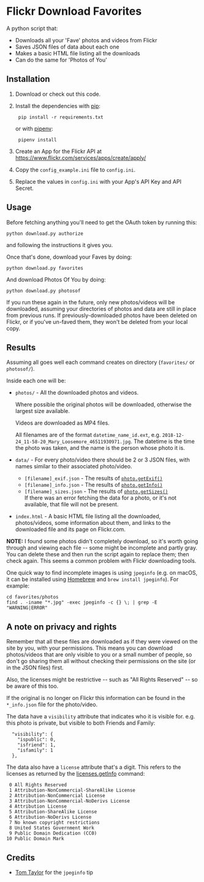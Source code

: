 # Flickr Download Favorites

A python script that:

* Downloads all your 'Fave' photos and videos from Flickr
* Saves JSON files of data about each one
* Makes a basic HTML file listing all the downloads
* Can do the same for 'Photos of You'


## Installation

1. Download or check out this code.

2. Install the dependencies with [pip][pip]:

        pip install -r requirements.txt

    or with [pipenv][pipenv]:

        pipenv install

3. Create an App for the Flickr API at https://www.flickr.com/services/apps/create/apply/

4. Copy the `config_example.ini` file to `config.ini`.

5. Replace the values in `config.ini` with your App's API Key and API Secret.

[pip]: https://pip.pypa.io/en/stable/
[pipenv]: https://pipenv.readthedocs.io/en/latest/


## Usage

Before fetching anything you'll need to get the OAuth token by running this:

    python download.py authorize

and following the instructions it gives you.

Once that's done, download your Faves by doing:

    python download.py favorites

And download Photos Of You by doing:

    python download.py photosof

If you run these again in the future, only new photos/videos will be downloaded,
assuming your directories of photos and data are still in place from previous
runs. If previously-downloaded photos have been deleted on Flickr, or if you've
un-faved them, they won't be deleted from your local copy.


## Results

Assuming all goes well each command creates on directory (`favorites/` or
`photosof/`).

Inside each one will be:

* `photos/` - All the downloaded photos and videos.

  Where possible the original photos will be downloaded, otherwise the
  largest size available.

  Videos are downloaded as MP4 files.

  All filenames are of the format `datetime_name_id.ext`, e.g.
  `2018-12-24_11-58-20_Mary_Loosemore_46511930971.jpg`. The datetime is the
  time the photo was taken, and the name is the person whose photo it is.

* `data/` - For every photo/video there should be 2 or 3 JSON files, with
  names similar to their associated photo/video.
    * `[filename]_exif.json` - The results of [`photo.getExif()`][exif]
    * `[filename]_info.json` - The results of [`photo.getInfo()`][info]
    * `[filename]_sizes.json` - The results of [`photo.getSizes()`][sizes]  
  If there was an error fetching the data for a photo, or it's not
  available, that file will not be present.

 * `index.html` - A basic HTML file listing all the downloaded,
   photos/videos, some information about them, and links to the downloaded
   file and its page on Flickr.com.

**NOTE:** I found some photos didn't completely download, so it's worth going
through and viewing each file -- some might be incomplete and partly gray.
You can delete these and then run the script again to replace them; then check
again. This seems a common problem with Flickr downloading tools.

One quick way to find incomplete images is using `jpeginfo` (e.g. on macOS,
it can be installed using [Homebrew][homebrew] and `brew install jpeginfo`). For
example:

    cd favorites/photos
    find . -iname "*.jpg" -exec jpeginfo -c {} \; | grep -E "WARNING|ERROR"

[homebrew]: https://brew.sh


## A note on privacy and rights

Remember that all these files are downloaded as if they were viewed on the site
by you, with your permissions. This means you can download photos/videos that
are only visible to you or a small number of people, so don't go sharing them
all without checking their permissions on the site (or in the JSON files) first.

Also, the licenses might be restrictive -- such as "All Rights Reserved" -- so
be aware of this too.

If the original is no longer on Flickr this information can be found in the
`*_info.json` file for the photo/video.

The data have a `visibility` attribute that indicates who it is visible for.
e.g. this photo is private, but visible to both Friends and Family:

```
  "visibility": {
    "ispublic": 0,
    "isfriend": 1,
    "isfamily": 1
  },
```

The data also have a `license` attribute that's a digit. This refers to the
licenses as returned by the [licenses.getInfo][licenses] command:

```
 0 All Rights Reserved
 1 Attribution-NonCommercial-ShareAlike License
 2 Attribution-NonCommercial License
 3 Attribution-NonCommercial-NoDerivs License
 4 Attribution License
 5 Attribution-ShareAlike License
 6 Attribution-NoDerivs License
 7 No known copyright restrictions
 8 United States Government Work
 9 Public Domain Dedication (CC0)
10 Public Domain Mark
```

[exif]: https://www.flickr.com/services/api/flickr.photos.getExif.htm
[info]: https://www.flickr.com/services/api/flickr.photos.getInfo.htm
[sizes]: https://www.flickr.com/services/api/flickr.photos.getSizes.htm
[licenses]: https://www.flickr.com/services/api/flickr.photos.licenses.getInfo.html


## Credits

* [Tom Taylor](https://github.com/tomtaylor) for the `jpeginfo` tip
